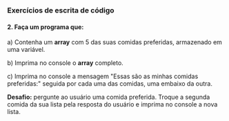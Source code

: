 
### Exercícios de escrita de código

#### 2. Faça um programa que:

a) Contenha um **array** com 5 das suas comidas preferidas, armazenado em uma variável.

b) Imprima no console o **array** completo.

c) Imprima no console a mensagem "Essas são as minhas comidas preferidas:" seguida por cada uma das comidas, uma embaixo da outra.

**Desafio:** pergunte ao usuário uma comida preferida. Troque a segunda comida da sua lista pela resposta do usuário e imprima no console a nova lista.
